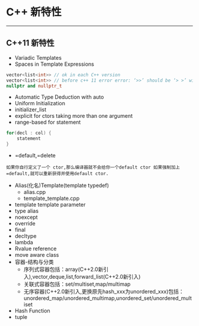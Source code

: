 # C++ 新特性

---

## C++11 新特性

* Variadic Templates
* Spaces in Template Expressions

```cpp
vector<list<int>> // ok in each C++ version
vector<list<int>> // before c++ 11 error error: ‘>>’ should be ‘> >’ within a nested template argument list,c++11后可以正常通过
nullptr and nullptr_t
```

* Automatic Type Deduction with auto
* Uniform Initialization
* initializer_list
* explicit for ctors taking more than one argument
* range-based for statement

```cpp
for(decl : col) {
    statement
}
```

* =default,=delete

```text
如果你自行定义了一个 ctor,那么编译器就不会给你一个default ctor 如果强制加上=default,就可以重新获得并使用default ctor.
```

* Alias(化名)Template(template typedef)
    * alias.cpp
    * template_template.cpp
* template template parameter
* type alias
* noexcept
* override
* final
* decltype
* lambda
* Rvalue reference
* move aware class
* 容器-结构与分类
    * 序列式容器包括：array(C++2.0新引入),vector,deque,list,forward_list(C++2.0新引入)
    * 关联式容器包括：set/multiset,map/multimap
    * 无序容器(C++2.0新引入,更换原先hash_xxx为unordered_xxx)包括：unordered_map/unordered_multimap,unordered_set/unordered_multiset
* Hash Function
* tuple
